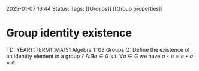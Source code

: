 2025-01-07 16:44
Status: 
Tags: [[Groups]] [[Group properties]]
# Group identity existence

TD: YEAR1::TERM1::MA151 Algebra 1::03 Groups
Q: Define the existence of an identity element in a group
?
A:$\exists e\in G$ s.t. $\forall a \in G$ we have $a\star e=e\star a=a$.
<!--ID: 1736268469850-->
